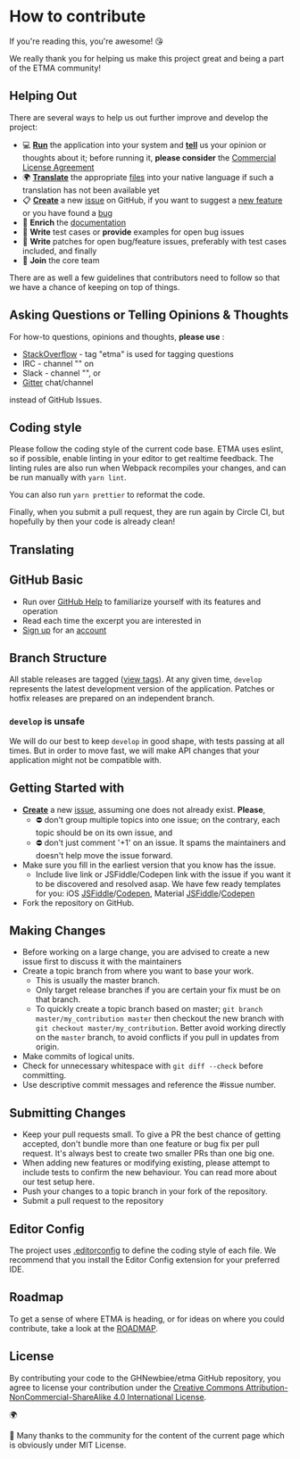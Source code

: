 # How to contribute
If you're reading this, you're awesome! :kissing_heart:

We really thank you for helping us make this project great and being a part of the ETMA community!

## Helping Out
There are several ways to help us out further improve and develop the project:
- :computer: **[Run](https://github.com/GHNewbiee/etma/documentation/HowTo_Run)** the application into your system and **[tell]()** us your opinion or thoughts about it; before running it, **please consider** the [Commercial License Agreement](https://github.com/GHNewbiee/etma/COMMERCIAL_LICENSE_AGREEMENT.md)
- :earth_africa: **[Translate](https://github.com/GHNewbiee/etma/documentation/HowTo_Translate)** the appropriate [files]() into your native language if such a translation has not been available yet
- :clipboard: **[Create](https://github.com/GHNewbiee/etma/issues/new)** a new [issue](https://github.com/GHNewbiee/etma/.github/ISSUE_TEMPLATE.md) on GitHub, if you want to suggest a [new feature](https://github.com/GHNewbiee/etma/.github/ISSUE_TEMPLATE.md#1) or you have found a [bug](https://github.com/GHNewbiee/etma/.github/ISSUE_TEMPLATE.md#2)
- :book: **Enrich** the [documentation](https://github.com/GHNewbiee/etma/documentation)
- :pencil: **Write** test cases or **provide** examples for open bug issues
- :pencil: **Write** patches for open bug/feature issues, preferably with test cases included, and finally
- :beers: **Join** the core team


There are as well a few guidelines that contributors need to follow so that we have a chance of keeping on top of things.

## Asking Questions or Telling Opinions & Thoughts
For how-to questions, opinions and thoughts, **please use** :
- [StackOverflow](http://stackoverflow.com/questions/tagged/etma) - tag "etma" is used for tagging questions
- IRC - channel "" on 
- Slack - channel "", or
- [Gitter](https://gitter.im/.../etma) chat/channel

instead of GitHub Issues.

## Coding style
Please follow the coding style of the current code base. ETMA uses eslint, so if possible, enable linting in your editor to get realtime feedback. The linting rules are also run when Webpack recompiles your changes, and can be run manually with `yarn lint`.

You can also run `yarn prettier` to reformat the code.

Finally, when you submit a pull request, they are run again by Circle CI, but hopefully by then your code is already clean!

## Translating


## GitHub Basic
- Run over [GitHub Help](https://help.github.com/) to familiarize yourself with its features and operation
- Read each time the excerpt you are interested in
- [Sign up](https://github.com/signup/free) for an [account](https://help.github.com/articles/signing-up-for-a-new-github-account)

## Branch Structure
All stable releases are tagged ([view tags](https://github.com/GHNewbiee/etma/tags)). At any given time, `develop` represents the latest development version of the application. Patches or hotfix releases are prepared on an independent branch.

### `develop` is unsafe
We will do our best to keep `develop` in good shape, with tests passing at all times. But in order to move fast, we will make API changes that your application might not be compatible with.

## Getting Started with 
- **[Create](https://github.com/GHNewbiee/etma/issues/new)** a new [issue](https://github.com/GHNewbiee/etma/.github/ISSUE_TEMPLATE.md), assuming one does not already exist. **Please**,
  * :no_entry: don't group multiple topics into one issue; on the contrary, each topic should be on its own issue, and
  * :no_entry: don't just comment '+1' on an issue. It spams the maintainers and doesn't help move the issue forward.
- Make sure you fill in the earliest version that you know has the issue.
  * Include live link or JSFiddle/Codepen link with the issue if you want it to be discovered and resolved asap. We have few ready templates for you: iOS [JSFiddle](https://jsfiddle.net/s2n1p730/)/[Codepen](https://codepen.io/nolimits4web/pen/WRRWwN), Material [JSFiddle](https://jsfiddle.net/0ogxxcvt/)/[Codepen](https://codepen.io/nolimits4web/pen/pEPPPK)	
- Fork the repository on GitHub.

## Making Changes
- Before working on a large change, you are advised to create a new issue first to discuss it with the maintainers
- Create a topic branch from where you want to base your work.
  * This is usually the master branch.
  * Only target release branches if you are certain your fix must be on that branch.
  * To quickly create a topic branch based on master; `git branch master/my_contribution master` then checkout the new branch with `git checkout master/my_contribution`. Better avoid working directly on the `master` branch, to avoid conflicts if you pull in updates from origin.
- Make commits of logical units.
- Check for unnecessary whitespace with `git diff --check` before committing.
- Use descriptive commit messages and reference the #issue number.

## Submitting Changes
- Keep your pull requests small. To give a PR the best chance of getting accepted, don't bundle more than one feature or bug fix per pull request. It's always best to create two smaller PRs than one big one.
- When adding new features or modifying existing, please attempt to include tests to confirm the new behaviour. You can read more about our test setup here.
- Push your changes to a topic branch in your fork of the repository.
- Submit a pull request to the repository

## Editor Config
The project uses [.editorconfig](http://editorconfig.org/) to define the coding style of each file. We recommend that you install the Editor Config extension for your preferred IDE.


## Roadmap
To get a sense of where ETMA is heading, or for ideas on where you could contribute, take a look at the [ROADMAP](https://github.com/GHNewbiee/etma/blob/v1-beta/ROADMAP.md).

## License
By contributing your code to the GHNewbiee/etma GitHub repository, you agree to license your contribution under the [Creative Commons Attribution-NonCommercial-ShareAlike 4.0 International License](http://creativecommons.org/licenses/by-nc-sa/4.0/).

:earth_africa:

:blue_heart: Many thanks to the community for the content of the current page which is obviously under MIT License.
